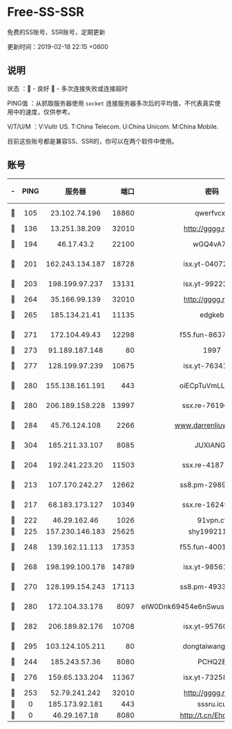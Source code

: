 # Free-SS-SSR

免费的SS账号、SSR账号，定期更新

更新时间：2019-02-18 22:15 +0800

## 说明

状态     ：🙂 - 良好 🙁 - 多次连接失败或连接超时

PING值   ：从抓取服务器使用 `socket` 连接服务器多次后的平均值，不代表真实使用中的速度，仅供参考。

V/T/U/M  ：V:Vultr US. T:China Telecom. U:China Unicom. M:China Mobile.

目前这些账号都是兼容SS、SSR的，你可以在两个软件中使用。

## 账号

|-|PING|服务器|端口|密码|加密方式|区域|V/T/U/M|
|:----:|:----:|:-----:|-----:|:----:|:----:|:----:|:----:|
|🙂|105|23.102.74.196|18860|qwerfvcxz|aes-256-gcm|JP|9↑/10↑/10↑/10↑|
|🙂|136|13.251.38.209|32010|http://gggg.rocks|chacha20|SG|8↑/9↑/8↑/9↑|
|🙂|194|46.17.43.2|22100|wGQ4vA7D|aes-256-gcm|RU|6↓/10↑/10↑/10↑|
|🙂|201|162.243.134.187|18728|isx.yt-04072308|aes-256-cfb|US|10↑/10↑/9↑/10↑|
|🙂|203|198.199.97.237|13131|isx.yt-99223416|aes-256-cfb|US|10↑/10↑/9↑/10↑|
|🙂|264|35.166.99.139|32010|http://gggg.rocks|chacha20|US|10↑/10↑/10↑/10↑|
|🙂|265|185.134.21.41|11135|edgkeb|aes-256-cfb|GB|10↑/10↑/10↑/10↑|
|🙂|271|172.104.49.43|12298|f55.fun-86373807|aes-256-cfb|SG|10↑/10↑/8↑/10↑|
|🙂|273|91.189.187.148|80|1997|chacha20|US|9↑/9↑/10↑/9↑|
|🙂|277|128.199.97.239|10675|isx.yt-76341094|aes-256-cfb|SG|10↑/10↑/9↑/10↑|
|🙂|280|155.138.161.191|443|oiECpTuVmLLxk4Ts|aes-256-cfb|US|3↓/10↑/10↑/9↑|
|🙂|280|206.189.158.228|13997|ssx.re-76196312|aes-256-cfb|SG|10↑/10↑/10↑/10↑|
|🙂|284|45.76.124.108|2266|www.darrenliuwei.com|aes-256-cfb|AU|10↑/10↑/8↑/10↑|
|🙂|304|185.211.33.107|8085|JUXIANGE|aes-128-ctr|US|10↑/10↑/10↑/10↑|
|🙂|204|192.241.223.20|11503|ssx.re-41871836|aes-256-cfb|US|10↑/10↑/10↑/10↑|
|🙂|213|107.170.242.27|12662|ss8.pm-29895906|aes-256-cfb|US|10↑/10↑/10↑/10↑|
|🙂|217|68.183.173.127|10349|ssx.re-16249427|aes-256-cfb|US|10↑/10↑/10↑/10↑|
|🙂|222|46.29.162.46|1026|91vpn.cf|rc4-md5|RU|9↑/10↑/9↑/10↑|
|🙂|225|157.230.146.183|25625|shy19921124|rc4-md5|US|10↑/10↑/10↑/10↑|
|🙂|248|139.162.11.113|17353|f55.fun-40016960|aes-256-cfb|SG|10↑/10↑/8↑/10↑|
|🙂|268|198.199.100.178|14789|isx.yt-98561144|aes-256-cfb|US|10↑/10↑/9↑/10↑|
|🙂|270|128.199.154.243|17113|ss8.pm-49338576|aes-256-cfb|SG|10↑/10↑/10↑/10↑|
|🙂|280|172.104.33.178|8097|eIW0Dnk69454e6nSwuspv9DmS201tQ0D|aes-256-cfb|SG|10↑/10↑/9↑/10↑|
|🙂|282|206.189.82.176|10708|isx.yt-95760947|aes-256-cfb|SG|10↑/10↑/9↑/10↑|
|🙂|295|103.124.105.211|80|dongtaiwang.com|aes-256-cfb|US|9↑/10↑/10↑/10↑|
|🙂|244|185.243.57.36|8080|PCHQ2E|rc4-md5|US|8↑/10↑/9↓/8↑|
|🙂|276|159.65.133.204|11367|isx.yt-73258581|aes-256-cfb|SG|10↑/10↑/9↑/10↑|
|🙁|253|52.79.241.242|32010|http://gggg.rocks|chacha20|KR|8↓/8↑/9↑/10↑|
|🙁|0|185.173.92.181|443|sssru.icu|rc4-md5|RU|9↑/8↑/8↑/8↑|
|🙁|0|46.29.167.18|8080|http://t.cn/EhdmTxe|rc4-md5|RU|10↑/10↑/10↑/10↑|
